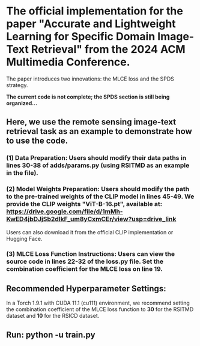 
# The official implementation for the paper "Accurate and Lightweight Learning for Specific Domain Image-Text Retrieval" from the 2024 ACM Multimedia Conference. 

The paper introduces two innovations: the MLCE loss and the SPDS strategy.

**The current code is not complete; the SPDS section is still being organized...**


## Here, we use the remote sensing image-text retrieval task as an example to demonstrate how to use the code.

  ### (1) Data Preparation: Users should modify their data paths in lines 30-38 of adds/params.py (using RSITMD as an example in the file).
  ### (2) Model Weights Preparation: Users should modify the path to the pre-trained weights of the CLIP model in lines 45-49. We provide the CLIP weights "ViT-B-16.pt", available at: https://drive.google.com/file/d/1mMh-KwED4jbDJjSb2dIkF_um8yCxmCEr/view?usp=drive_link 
Users can also download it from the official CLIP implementation or Hugging Face.
  ### (3) MLCE Loss Function Instructions: Users can view the source code in lines 22-32 of the loss.py file. Set the combination coefficient for the MLCE loss on line 19.

## Recommended Hyperparameter Settings:
In a Torch 1.9.1 with CUDA 11.1 (cu111) environment, we recommend setting the combination coefficient of the MLCE loss function to **30** for the RSITMD dataset and **10** for the RSICD dataset. 
 
## Run: python -u train.py




